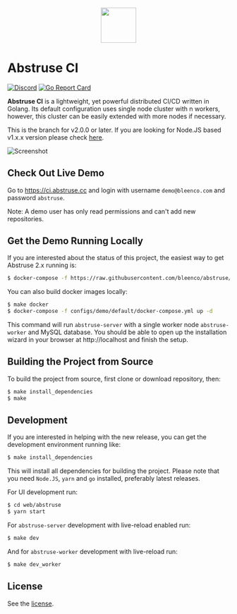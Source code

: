<p align="center" style="margin: 20px 0 40px 0;">
  <img height="80" src="https://user-images.githubusercontent.com/1796022/87736445-6b94d200-c7d8-11ea-8f98-fb0d5bf87081.png" />
</p>

# Abstruse CI

[![Discord](https://img.shields.io/discord/786173138181685248.svg?logo=discord&logoColor=fff&label=Discord&color=7389d8)](https://discord.gg/dfDXn8dPEA)
[![Go Report Card](https://goreportcard.com/badge/github.com/bleenco/abstruse)](https://goreportcard.com/report/github.com/bleenco/abstruse)

**Abstruse CI** is a lightweight, yet powerful distributed CI/CD written in Golang. Its default configuration uses single node cluster with n workers, however, this cluster can be easily extended with more nodes if necessary.

This is the branch for v2.0.0 or later. If you are looking for Node.JS based v1.x.x version please check [here](https://github.com/bleenco/abstruse/tree/v1).

![Screenshot](https://user-images.githubusercontent.com/1796022/87736550-af87d700-c7d8-11ea-9e9a-c23c2b5e02d1.png)

## Check Out Live Demo

Go to https://ci.abstruse.cc and login with username `demo@bleenco.com` and password `abstruse`.

Note: A demo user has only read permissions and can't add new repositories.

## Get the Demo Running Locally

If you are interested about the status of this project, the easiest way to get Abstruse 2.x running is:

```sh
$ docker-compose -f https://raw.githubusercontent.com/bleenco/abstruse/master/configs/demo/default/docker-compose.yml up -d
```
You can also build docker images locally:

```sh
$ make docker
$ docker-compose -f configs/demo/default/docker-compose.yml up -d
```

This command will run `abstruse-server` with a single worker node `abstruse-worker` and MySQL database.
You should be able to open up the installation wizard in your browser at http://localhost and finish the setup.

## Building the Project from Source

To build the project from source, first clone or download repository, then:

```sh
$ make install_dependencies
$ make
```

## Development

If you are interested in helping with the new release, you can get the development environment running like:

```sh
$ make install_dependencies
```

This will install all dependencies for building the project. Please note that you need `Node.JS`, `yarn` and `go` installed, preferably latest releases.

For UI development run:

```sh
$ cd web/abstruse
$ yarn start
```

For `abstruse-server` development with live-reload enabled run:

```sh
$ make dev
```

And for `abstruse-worker` development with live-reload run:

```sh
$ make dev_worker
```

## License

See the [license](https://github.com/bleenco/abstruse/blob/master/LICENSE).
